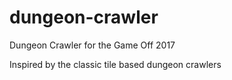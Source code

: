 # dungeon-crawler
Dungeon Crawler for the Game Off 2017

Inspired by the classic tile based dungeon crawlers
